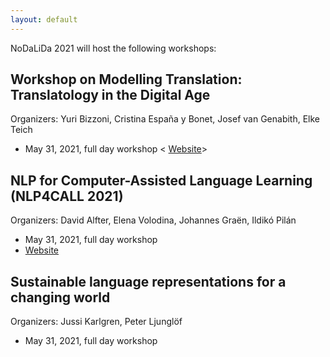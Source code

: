 ```yaml
---
layout: default
---
```


NoDaLiDa 2021 will host the following workshops:

## Workshop on Modelling Translation: Translatology in the Digital Age

Organizers: Yuri Bizzoni, Cristina España y Bonet, Josef van Genabith, Elke Teich 

* May 31, 2021, full day workshop
< [Website](http://www.sfb1102.uni-saarland.de/?p=6582)>

## NLP for Computer-Assisted Language Learning (NLP4CALL 2021)

Organizers: David Alfter, Elena Volodina, Johannes Graën, Ildikó Pilán

* May 31, 2021, full day workshop
* [Website](https://spraakbanken.gu.se/en/research/themes/icall/nlp4call-workshop-series/nlp4call2021)

## Sustainable language representations for a changing world

Organizers: Jussi Karlgren, Peter Ljunglöf

* May 31, 2021, full day workshop
<!--* [Website](http://wp.lancs.ac.uk/cfie/fnp2019/)-->
